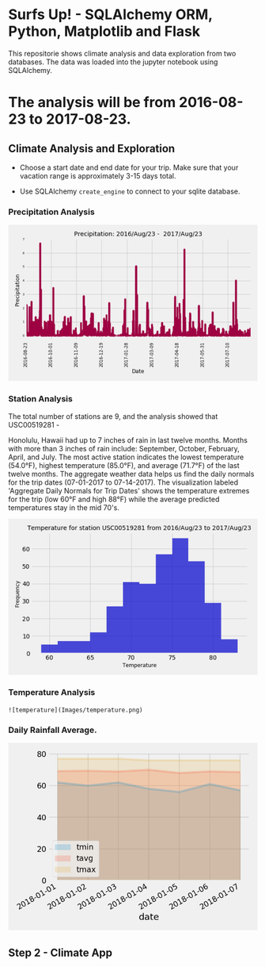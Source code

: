 # Surfs Up! - SQLAlchemy ORM, Python, Matplotlib and Flask

This repositorie shows climate analysis and data exploration from two databases.
The data was loaded into the jupyter notebook using SQLAlchemy.


# The analysis will be from 2016-08-23 to 2017-08-23.

## Climate Analysis and Exploration



* Choose a start date and end date for your trip. Make sure that your vacation range is approximately 3-15 days total.

* Use SQLAlchemy `create_engine` to connect to your sqlite database.


### Precipitation Analysis

![precipitation_amounts.png](Output/precipitation_amounts.png)

### Station Analysis

The total number of stations are 9, and the analysis showed that USC00519281 - 

Honolulu, Hawaii had up to 7 inches of rain in last twelve months. Months with more than 3 inches of rain include: September, October, February, April, and July.
The most active station indicates the lowest temperature (54.0°F), highest temperature (85.0°F), and average (71.7°F) of the last twelve months.
The aggregate weather data helps us find the daily normals for the trip dates (07-01-2017 to 07-14-2017). The visualization labeled 'Aggregate Daily Normals for Trip Dates' shows the temperature extremes for the trip (low 60°F and high 88°F) while the average predicted temperatures stay in the mid 70's.


![temperature_results_hist.png](Output/temperature_results_hist.png)



### Temperature Analysis



    ![temperature](Images/temperature.png)

### Daily Rainfall Average.



  ![daily-normals](Images/daily-normals.png)
  
  ## Step 2 - Climate App


